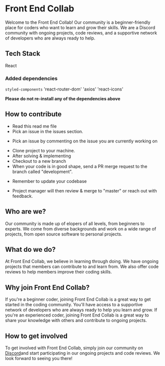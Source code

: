 # Front End Collab

Welcome to the Front End Collab! Our community is a beginner-friendly place for coders who want to learn and grow their skills. We are a Discord community with ongoing projects, code reviews, and a supportive network of developers who are always ready to help.

## Tech Stack
React

### Added dependencies
`styled-components`
'react-router-dom'
'axios'
'react-icons'

<b>Please do not re-install any of the dependencies above</b>

## How to contribute
* Read this read me file 
* Pick an issue in the issues section.
- Pick an issue by commenting on the issue you are currently working on
* Clone project to your machine.
* After solving & implementing
* Checkout to a new branch
* When your code is in good shape, send a PR merge request to the branch called "development".
- Remember to update your codebase
* Project manager will then review & merge to "master" or reach out with feedback.


## Who are we?

Our community is made up of elopers of all levels, from beginners to experts. We come from diverse backgrounds and work on a wide range of projects, from open source software to personal projects.

## What do we do?

At Front End Collab, we believe in learning through doing. We have ongoing projects that members can contribute to and learn from. We also offer code reviews to help members improve their coding skills.

## Why join Front End Collab?

If you're a beginner coder, joining Front End Collab is a great way to get started in the coding community. You'll have access to a supportive network of developers who are always ready to help you learn and grow. If you're an experienced coder, joining Front End Collab is a great way to share your knowledge with others and contribute to ongoing projects.
## How to get involved

To get involved with Front End Collab, simply join our community on [Discord](https://discord.gg/zdbJkaRG)and start participating in our ongoing projects and code reviews. We look forward to seeing you there!

